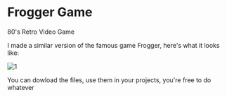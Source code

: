 # Frogger Game
80's Retro Video Game

I made a similar version of the famous game Frogger, here's what it looks like:

![1](https://user-images.githubusercontent.com/27953699/113767353-df885900-971e-11eb-9d1b-0a877d62f03a.png)


You can dowload the files, use them in your projects, you're free to do whatever
